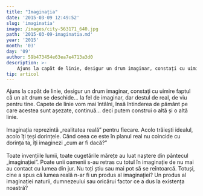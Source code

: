 ```yaml
---
title: "Imaginația"
date: '2015-03-09 12:49:52'
slug: 'imaginatia'
image: /images/city-563171_640.jpg
path: '2015-03-09-imaginatia.md'
year: '2015'
month: '03'
day: '09'
author: 59b473454e63ea7e4713a3d0
description: >-
    Ajuns la capăt de linie, desigur un drum imaginar, constați cu uimire faptul că un alt drum se deschide... la fel de imaginar, dar destul de real, de viu pentru tine. Capete de linie vom mai întâlni, 
tip: articol
---
```

<div class="kg-card-markdown"><p>Ajuns la capăt de linie, desigur un drum imaginar, constați cu uimire faptul că un alt drum se deschide... la fel de imaginar, dar destul de real, de viu pentru tine. Capete de linie vom mai întâlni, însă întinderea de pământ pe care acestea sunt așezate, continuă... deci putem construi o altă și o altă linie.<br /><br />
Imaginația reprezintă „realitatea reală” pentru fiecare. Acolo trăiești idealul, acolo îți țeși dorințele. Când ceea ce este în planul real nu coincide cu dorința ta, îți imaginezi „cum ar fi dacă?” <br /><br />
Toate invențiile lumii, toate cugetările mărețe au luat naștere din pântecul „imaginației”. Poate unii oamenii s-au retras cu totul în imaginație de nu mai au contact cu lumea din jur. Nu toți știu sau mai pot să se reîntoarcă. Totuși, cine a spus că lumea reală n-ar fi un produs al imaginației? Un produs al imaginației naturii, dumnezeului sau oricărui factor ce a dus la existența noastră? </p>
</div>
    